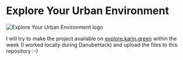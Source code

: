 # Explore Your Urban Environment

![Explore Your Urban Environment logo](http://explore.karin.green/images/logo_on_light.png)

I will try to make the project available on [explore.karin.green](https://explore.karin.green) within the week (I worked locally during DanubeHack) and upload the files to this repository :-)
